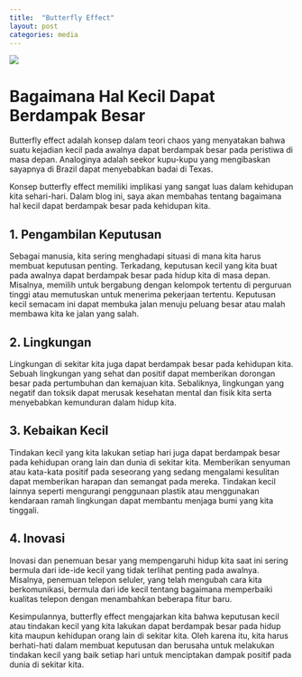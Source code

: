 ```yaml
---
title:  "Butterfly Effect"
layout: post
categories: media
---
```


![](https://images.ctfassets.net/cnu0m8re1exe/7IVsA1SxjeuAKaDLe1B976/739bb6ed17bde9b61f460d74b593584e/shutterstock_1654404973__3___1_.jpg?fm=jpg&fl=progressive&w=660&h=433&fit=fill)


# Bagaimana Hal Kecil Dapat Berdampak Besar

Butterfly effect adalah konsep dalam teori chaos yang menyatakan bahwa suatu kejadian kecil pada awalnya dapat berdampak besar pada peristiwa di masa depan. Analoginya adalah seekor kupu-kupu yang mengibaskan sayapnya di Brazil dapat menyebabkan badai di Texas.

Konsep butterfly effect memiliki implikasi yang sangat luas dalam kehidupan kita sehari-hari. Dalam blog ini, saya akan membahas tentang bagaimana hal kecil dapat berdampak besar pada kehidupan kita.

## 1. Pengambilan Keputusan
Sebagai manusia, kita sering menghadapi situasi di mana kita harus membuat keputusan penting. Terkadang, keputusan kecil yang kita buat pada awalnya dapat berdampak besar pada hidup kita di masa depan. Misalnya, memilih untuk bergabung dengan kelompok tertentu di perguruan tinggi atau memutuskan untuk menerima pekerjaan tertentu. Keputusan kecil semacam ini dapat membuka jalan menuju peluang besar atau malah membawa kita ke jalan yang salah.

## 2. Lingkungan
Lingkungan di sekitar kita juga dapat berdampak besar pada kehidupan kita. Sebuah lingkungan yang sehat dan positif dapat memberikan dorongan besar pada pertumbuhan dan kemajuan kita. Sebaliknya, lingkungan yang negatif dan toksik dapat merusak kesehatan mental dan fisik kita serta menyebabkan kemunduran dalam hidup kita.

## 3. Kebaikan Kecil
Tindakan kecil yang kita lakukan setiap hari juga dapat berdampak besar pada kehidupan orang lain dan dunia di sekitar kita. Memberikan senyuman atau kata-kata positif pada seseorang yang sedang mengalami kesulitan dapat memberikan harapan dan semangat pada mereka. Tindakan kecil lainnya seperti mengurangi penggunaan plastik atau menggunakan kendaraan ramah lingkungan dapat membantu menjaga bumi yang kita tinggali.

## 4. Inovasi
Inovasi dan penemuan besar yang mempengaruhi hidup kita saat ini sering bermula dari ide-ide kecil yang tidak terlihat penting pada awalnya. Misalnya, penemuan telepon seluler, yang telah mengubah cara kita berkomunikasi, bermula dari ide kecil tentang bagaimana memperbaiki kualitas telepon dengan menambahkan beberapa fitur baru.

Kesimpulannya, butterfly effect mengajarkan kita bahwa keputusan kecil atau tindakan kecil yang kita lakukan dapat berdampak besar pada hidup kita maupun kehidupan orang lain di sekitar kita. Oleh karena itu, kita harus berhati-hati dalam membuat keputusan dan berusaha untuk melakukan tindakan kecil yang baik setiap hari untuk menciptakan dampak positif pada dunia di sekitar kita.